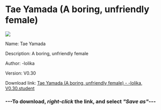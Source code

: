 # Tae Yamada (A boring, unfriendly female)

<img src = "https://raw.githubusercontent.com/Arbiter1223/Daigaku-Gurashi-Custom-Students/master/Students/Files/Tae%20Yamada%20(A%20boring%2C%20unfriendly%20female).png">

Name: Tae Yamada

Description: A boring, unfriendly female

Author: -lolika

Version: V0.30

Download link: <a href="https://raw.githubusercontent.com/Arbiter1223/Daigaku-Gurashi-Custom-Students/master/Students/Files/Tae%20Yamada%20(A%20boring%2C%20unfriendly%20female)%20-%20-lolika%2C%20V0.30.student">Tae Yamada (A boring, unfriendly female) - -lolika, V0.30.student</a>

### ---**To download, _right-click_ the link, and select _"Save as"_**---
